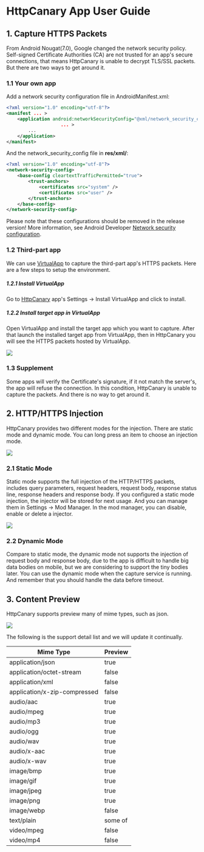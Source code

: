 # HttpCanary App User Guide
## 1. Capture HTTPS Packets
From Android Nougat(7.0), Google changed the network security policy. Self-signed Certificate Authorities (CA) are not trusted for an app's secure connections, that means HttpCanary is unable to decrypt TLS/SSL packets. But there are two ways to get around it.

### 1.1 Your own app
Add a network security configuration file in AndroidManifest.xml:
```xml
<?xml version="1.0" encoding="utf-8"?>
<manifest ... >
    <application android:networkSecurityConfig="@xml/network_security_config"
                    ... >
        ...
    </application>
</manifest>
```
And the network_security_config file in **res/xml/**:
```xml
<?xml version="1.0" encoding="utf-8"?>
<network-security-config>
    <base-config cleartextTrafficPermitted="true">
        <trust-anchors>
            <certificates src="system" />
            <certificates src="user" />
        </trust-anchors>
    </base-config>
</network-security-config>
```
Please note that these configurations should be removed in the release version! More information, see Android Developer [Network security configuration](https://developer.android.com/training/articles/security-config).

### 1.2 Third-part app
We can use [VirtualApp](https://github.com/asLody/VirtualApp) to capture the third-part app's HTTPS packets. Here are a few steps to setup the environment.

##### 1.2.1 Install VirtualApp
Go to [HttpCanary](https://play.google.com/store/apps/details?id=com.guoshi.httpcanary) app's Settings -> Install VirtualApp and click to install.
 
##### 1.2.2 Install target app in VirtualApp
Open VirtualApp and install the target app which you want to capture. After that launch the installed target app from VirtualApp, then in HttpCanary you will see the HTTPS packets hosted by VirtualApp.

![](https://github.com/MegatronKing/HttpCanary/blob/master/assets/screenshot_en_03.png)

### 1.3 Supplement
Some apps will verify the Certificate's signature, if it not match the server's, the app will refuse the connection. In this condition, HttpCanary is unable to capture the packets. And there is no way to get around it.

## 2. HTTP/HTTPS Injection
HttpCanary provides two different modes for the injection. There are static mode and dynamic mode. You can long press an item to choose an injection mode.

![](https://github.com/MegatronKing/HttpCanary/blob/master/assets/screenshot_en_01.png)

### 2.1 Static Mode
Static mode supports the full injection of the HTTP/HTTPS packets, includes query parameters, request headers, request body, response status line, response headers and response body.
If you configured a static mode injection, the injector will be stored for next usage. And you can manage them in Settings -> Mod Manager. In the mod manager, you can disable, enable or delete a injector.

![](https://github.com/MegatronKing/HttpCanary/blob/master/assets/screenshot_en_02.png)

### 2.2 Dynamic Mode
Compare to static mode, the dynamic mode not supports the injection of request body and response body, due to the app is difficult to handle big data bodies on mobile, but we are considering to support the tiny bodies later.
You can use the dynamic mode when the capture service is running. And remember that you should handle the data before timeout.

## 3. Content Preview
HttpCanary supports preview many of mime types, such as json. 

![](https://github.com/MegatronKing/HttpCanary/blob/master/assets/screenshot_en_04.png)

The following is the support detail list and we will update it continually.

| Mime Type | Preview |
| --- | --- | 
| application/json | true |
| application/octet-stream | false |
| application/xml | false |
| application/x-zip-compressed | false |
| audio/aac | true |
| audio/mpeg | true |
| audio/mp3 | true |
| audio/ogg | true |
| audio/wav | true |
| audio/x-aac | true |
| audio/x-wav | true |
| image/bmp | true |
| image/gif | true |
| image/jpeg | true |
| image/png | true |
| image/webp | false |
| text/plain | some of |
| video/mpeg | false |
| video/mp4 | false |


